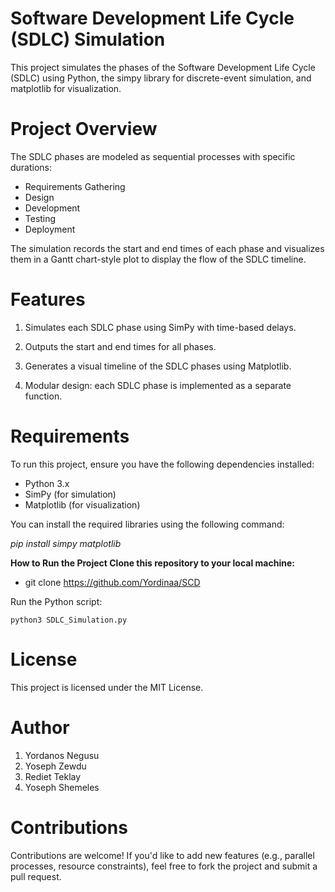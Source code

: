 # Software Development Life Cycle (SDLC) Simulation
This project simulates the phases of the Software Development Life Cycle (SDLC) using Python, the simpy library for discrete-event simulation, and matplotlib for visualization.

# Project Overview
The SDLC phases are modeled as sequential processes with specific durations:

- Requirements Gathering <br>
- Design <br>
- Development <br>
- Testing <br>
- Deployment <br>

The simulation records the start and end times of each phase and visualizes them in a Gantt chart-style plot to display the flow of the SDLC timeline.

# Features

1. Simulates each SDLC phase using SimPy with time-based delays.

2. Outputs the start and end times for all phases.
3. Generates a visual timeline of the SDLC phases using Matplotlib.
4. Modular design: each SDLC phase is implemented as a separate function.

# Requirements
To run this project, ensure you have the following dependencies installed:

* Python 3.x
* SimPy (for simulation)
* Matplotlib (for visualization)

You can install the required libraries using the following command:

<i>pip install simpy matplotlib</i>

<b>How to Run the Project
Clone this repository to your local machine:</b>

* git clone https://github.com/Yordinaa/SCD
<!-- * cd <repository_folder> -->

Run the Python script:

```
python3 SDLC_Simulation.py
```


# License
This project is licensed under the MIT License.

# Author
1. Yordanos Negusu
2. Yoseph Zewdu
3. Rediet Teklay
4. Yoseph Shemeles

# Contributions
Contributions are welcome! If you'd like to add new features (e.g., parallel processes, resource constraints), feel free to fork the project and submit a pull request.

